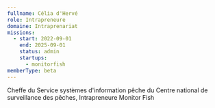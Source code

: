 ```yaml
---
fullname: Célia d'Hervé
role: Intrapreneure
domaine: Intraprenariat
missions:
  - start: 2022-09-01
    end: 2025-09-01
    status: admin
    startups:
      - monitorfish
memberType: beta
---
```

Cheffe du Service systèmes d'information pêche du Centre national de surveillance des pêches, Intrapreneure Monitor Fish